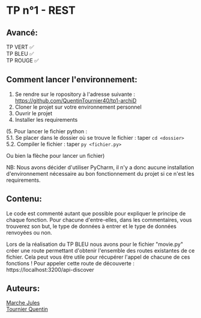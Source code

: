# TP n°1 - REST

## Avancé:

TP VERT ✅  
TP BLEU ✅  
TP ROUGE ✅  

## Comment lancer l'environnement:

1. Se rendre sur le ropository à l'adresse suivante : https://github.com/QuentinTournier40/tp1-archiD
2. Cloner le projet sur votre environnement personnel
3. Ouvrir le projet
4. Installer les requirements

(5. Pour lancer le fichier python :   
  5.1. Se placer dans le dossier où se trouve le fichier : taper ```cd <dossier>```  
  5.2. Compiler le fichier : taper  ```py <fichier.py>```
  
 Ou bien la flèche pour lancer un fichier)

NB: Nous avons décider d'utiliser PyCharm, il n'y a donc aucune installation d'environnement nécessaire au bon fonctionnement du projet si ce n'est les requirements.

## Contenu:

Le code est commenté autant que possible pour expliquer le principe de chaque fonction. Pour chacune d'entre-elles, dans les commentaires, vous trouverez son but, le type de données à entrer et le type de données renvoyées ou non.


Lors de la réalisation du TP BLEU nous avons pour le fichier "movie.py" créer une route permettant d'obtenir l'ensemble des routes existantes de ce fichier. Cela peut vous être utile pour récupérer l'appel de chacune de ces fonctions !
Pour appeler cette route de découverte : https://localhost:3200/api-discover


## Auteurs: 

[Marche Jules](https://github.com/julesmarche)  
[Tournier Quentin](https://github.com/QuentinTournier40)
